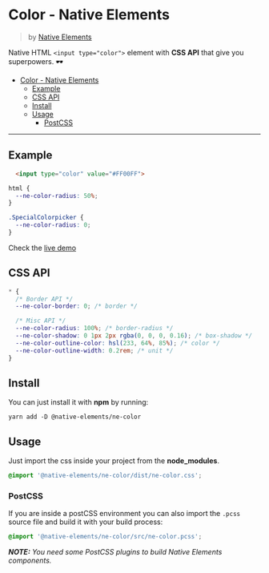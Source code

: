 # Color - Native Elements
> by [Native Elements](https://github.com/equinusocio/native-elements)

Native HTML `<input type="color">` element with **CSS API** that give you superpowers. 🕶

- [Color - Native Elements](#color---native-elements)
  - [Example](#example)
  - [CSS API](#css-api)
  - [Install](#install)
  - [Usage](#usage)
    - [PostCSS](#postcss)

---

## Example

```html
  <input type="color" value="#FF00FF">
```

```css
html {
  --ne-color-radius: 50%;
}

.SpecialColorpicker {
  --ne-color-radius: 0;
}
```

Check the [live demo](https://ne-color.stackblitz.io/)


## CSS API

```css
* {
  /* Border API */
  --ne-color-border: 0; /* border */

  /* Misc API */
  --ne-color-radius: 100%; /* border-radius */
  --ne-color-shadow: 0 1px 2px rgba(0, 0, 0, 0.16); /* box-shadow */
  --ne-color-outline-color: hsl(233, 64%, 85%); /* color */
  --ne-color-outline-width: 0.2rem; /* unit */
}
```

## Install

You can just install it with **npm** by running:
```
yarn add -D @native-elements/ne-color
```


## Usage
Just import the css inside your project from the **node_modules**.
```css
@import '@native-elements/ne-color/dist/ne-color.css';
```

### PostCSS
If you are inside a postCSS environment you can also import the `.pcss` source file and build it with your build process:
```css
@import '@native-elements/ne-color/src/ne-color.pcss';
```

_**NOTE:** You need some PostCSS plugins to build Native Elements components._